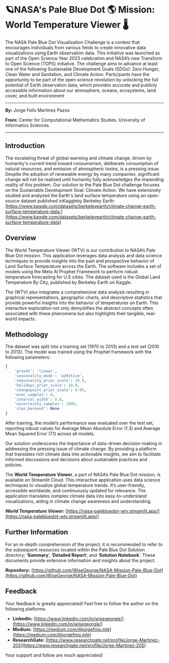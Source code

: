 # 🪐NASA's Pale Blue Dot 🌎 Mission: World Temperature Viewer 🌡️

The NASA Pale Blue Dot Visualization Challenge is a contest that encourages individuals from various fields to create innovative data visualizations using Earth observation data. This initiative was launched as part of the Open Science Year 2023 celebration and NASA’s new Transform to Open Science (TOPS) initiative. The challenge aims to advance at least one of the following Sustainable Development Goals (SDGs): Zero Hunger, Clean Water and Sanitation, and Climate Action. Participants have the opportunity to be part of the open science revolution by unlocking the full potential of Earth observation data, which provides accurate and publicly accessible information about our atmosphere, oceans, ecosystems, land cover, and built environment

---

**By:** Jorge Felix Martínez Pazos

**From:** Center for Computational Mathematics Studies. University of Informatics Sciences.

---

## Introduction

The escalating threat of global warming and climate change, driven by humanity's current trend toward consumerism, deliberate consumption of natural resources, and emission of atmospheric toxins, is a pressing issue. Despite the adoption of renewable energy by many companies, significant change will not be realized until humanity fully acknowledges the impending reality of this problem. Our solution to the Pale Blue Dot challenge focuses on the  Sustainable  Development  Goal:  Climate Action.  We have  extensively  studied  and analyzed the Earth's land surface temperature using an open-source dataset published inKaggleby Berkeley Earth: [https://www.kaggle.com/datasets/berkeleyearth/climate-change-earth-surface-temperature-data.](https://www.kaggle.com/datasets/berkeleyearth/climate-change-earth-surface-temperature-data)

## Overview

The World Temperature Viewer (WTV) is our contribution to NASA’s Pale Blue Dot mission. This application leverages data analysis and data science techniques to provide insights into the past and prospective behavior of Land Surface Temperature across the Earth. The software includes a set of models using the Meta AI Prophet Framework to perform robust temperature forecasting for U.S cities. The dataset used is the Global Land Temperature By City, published by Berkeley Earth on Kaggle.

The (WTV) also integrates a comprehensive data analysis resulting in graphical representations, geographic charts, and descriptive statistics that provide powerful insights into the behavior of temperatures on Earth. This interactive exploration not only demystifies the abstract concepts often associated with these phenomena but also highlights their tangible, real-world impacts.

## Methodology

The dataset was split into a training set (1970 to 2013) and a test set (2010 to 2013). The model was trained using the Prophet framework with the following parameters:

```python
{
    'growth': 'linear',  
    'seasonality_mode': 'additive',   
    'seasonality_prior_scale': 10.0,   
    'holidays_prior_scale': 10.0,  
    'changepoint_prior_scale': 0.05,   
    'mcmc_samples': 0,    
    'interval_width': 0.8,  
    'uncertainty_samples': 1000,   
    'stan_backend': None
}
```

After training, the model’s performance was evaluated over the test set, reporting robust values for Average Mean Absolute Error (1.3) and Average Mean Squared Error (7.1) across all models. 

Our solution underscores the importance of data-driven decision-making in addressing the pressing issue of climate change. By providing a platform that translates rich climate data into actionable insights, we aim to facilitate informed discussions and decisions about sustainable practices and policies.

The **World Temperature Viewer**, a part of NASA’s Pale Blue Dot mission, is available on Streamlit Cloud. This interactive application uses data science techniques to visualize global temperature trends. It’s user-friendly, accessible worldwide, and continuously updated for relevance. The application translates complex climate data into easy-to-understand visualizations, aiding in climate change awareness and understanding.

***World Temperature Viewer:*** [https://nasa-palebluedot-wtv.streamlit.app/](https://nasa-palebluedot-wtv.streamlit.app/)

## Further Information

For an in-depth comprehension of the project, it is recommended to refer to the subsequent resources located within the Pale Blue Dot Solution directory: ‘**Summary**’, ‘**Detailed Report**’, and ‘**Solution Notebook**’. These documents provide extensive information and insights about the project.

***Repository:*** [https://github.com/WiseGeorge/NASA-Mission-Pale-Blue-Dot](https://github.com/WiseGeorge/NASA-Mission-Pale-Blue-Dot)

## Feedback

Your feedback is greatly appreciated! Feel free to follow the author on the following platforms:

- **LinkedIn:** [https://www.linkedin.com/in/wisegeorgie/](https://www.linkedin.com/in/wisegeorgie/)
- **Medium:** [https://medium.com/@jorgefmp.mle](https://medium.com/@jorgefmp.mle)
- **ResearchGate:** [https://www.researchgate.net/profile/Jorge-Martinez-205](https://www.researchgate.net/profile/Jorge-Martinez-205)

Your support and follow are much appreciated!
